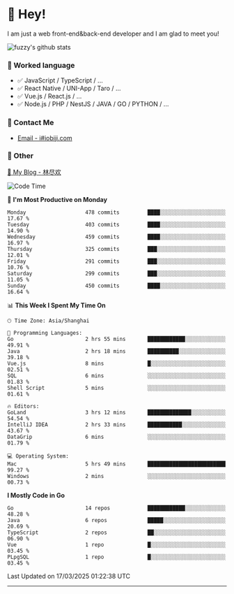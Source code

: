 # 👋 Hey!

I am just a web front-end&back-end developer and I am glad to meet you!

![fuzzy's github stats](https://github-readme-stats.vercel.app/api?username=JaydenForYou&&show_icons=true&&title_color=1abc9c&&icon_color=1abc9c)


### 📝 Worked language

- ✅ JavaScript / TypeScript / ...
- ✅ React Native / UNI-App / Taro / ...
- ✅ Vue.js / React.js / ...
- ✅ Node.js / PHP / NestJS / JAVA / GO / PYTHON / ...

### 📮 Contact Me

- [Email - i#iobiji.com](mailto:i@iobiji.com)


### 🤪 Other

[📌 My Blog - 林尽欢](https://iobiji.com)

<!--START_SECTION:waka-->
![Code Time](http://img.shields.io/badge/Code%20Time-1%2C584%20hrs%2022%20mins-blue)

📅 **I'm Most Productive on Monday** 

```text
Monday                   478 commits         ████░░░░░░░░░░░░░░░░░░░░░   17.67 % 
Tuesday                  403 commits         ████░░░░░░░░░░░░░░░░░░░░░   14.90 % 
Wednesday                459 commits         ████░░░░░░░░░░░░░░░░░░░░░   16.97 % 
Thursday                 325 commits         ███░░░░░░░░░░░░░░░░░░░░░░   12.01 % 
Friday                   291 commits         ███░░░░░░░░░░░░░░░░░░░░░░   10.76 % 
Saturday                 299 commits         ███░░░░░░░░░░░░░░░░░░░░░░   11.05 % 
Sunday                   450 commits         ████░░░░░░░░░░░░░░░░░░░░░   16.64 % 
```


📊 **This Week I Spent My Time On** 

```text
🕑︎ Time Zone: Asia/Shanghai

💬 Programming Languages: 
Go                       2 hrs 55 mins       ████████████░░░░░░░░░░░░░   49.91 % 
Java                     2 hrs 18 mins       ██████████░░░░░░░░░░░░░░░   39.18 % 
Vue.js                   8 mins              █░░░░░░░░░░░░░░░░░░░░░░░░   02.51 % 
SQL                      6 mins              ░░░░░░░░░░░░░░░░░░░░░░░░░   01.83 % 
Shell Script             5 mins              ░░░░░░░░░░░░░░░░░░░░░░░░░   01.61 % 

🔥 Editors: 
GoLand                   3 hrs 12 mins       ██████████████░░░░░░░░░░░   54.54 % 
IntelliJ IDEA            2 hrs 33 mins       ███████████░░░░░░░░░░░░░░   43.67 % 
DataGrip                 6 mins              ░░░░░░░░░░░░░░░░░░░░░░░░░   01.79 % 

💻 Operating System: 
Mac                      5 hrs 49 mins       █████████████████████████   99.27 % 
Windows                  2 mins              ░░░░░░░░░░░░░░░░░░░░░░░░░   00.73 % 
```

**I Mostly Code in Go** 

```text
Go                       14 repos            ████████████░░░░░░░░░░░░░   48.28 % 
Java                     6 repos             █████░░░░░░░░░░░░░░░░░░░░   20.69 % 
TypeScript               2 repos             ██░░░░░░░░░░░░░░░░░░░░░░░   06.90 % 
Vue                      1 repo              █░░░░░░░░░░░░░░░░░░░░░░░░   03.45 % 
PLpgSQL                  1 repo              █░░░░░░░░░░░░░░░░░░░░░░░░   03.45 % 
```




 Last Updated on 17/03/2025 01:22:38 UTC
<!--END_SECTION:waka-->
---
